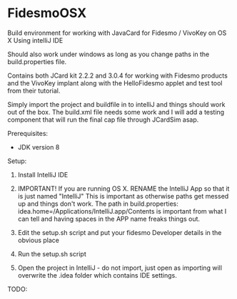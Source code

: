 # FidesmoOSX
Build environment for working with JavaCard for Fidesmo / VivoKey on OS X Using intelliJ IDE

Should also work under windows as long as you change paths in the build.properties file.

Contains both JCard kit 2.2.2 and 3.0.4 for working with Fidesmo products and the VivoKey implant along with the HelloFidesmo applet and test tool from their tutorial.

Simply import the project and buildfile in to intelliJ and things should work out of the box. The build.xml file needs some work and I will add a testing component that will run the final cap file through JCardSim asap.

Prerequisites:

- JDK version 8

Setup:

1. Install IntelliJ IDE
2. IMPORTANT! If you are running OS X. RENAME the IntelliJ App so that it is just named "IntelliJ"
    This is important as otherwise paths get messed up and things don't work. The path in build.properties:
    idea.home=/Applications/IntelliJ.app/Contents
    is important from what I can tell and having spaces in the APP name freaks things out.

3. Edit the setup.sh script and put your fidesmo Developer details in the obvious place
4. Run the setup.sh script
5. Open the project in IntelliJ - do not import, just open as importing will overwrite the .idea folder which contains IDE settings.

TODO:


